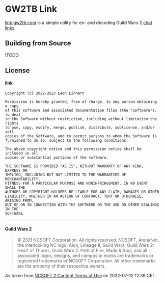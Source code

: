 # GW2TB Link

[link.gw2tb.com](https://link.gw2tb.com) is a simple utility for en- and
decoding Guild Wars 2 [chat links](https://wiki.guildwars2.com/wiki/Chat_link_format).


## Building from Source

!TODO


## License

#### link

```
Copyright (c) 2022-2023 Leon Linhart

Permission is hereby granted, free of charge, to any person obtaining a copy
of this software and associated documentation files (the "Software"), to deal
in the Software without restriction, including without limitation the rights
to use, copy, modify, merge, publish, distribute, sublicense, and/or sell
copies of the Software, and to permit persons to whom the Software is
furnished to do so, subject to the following conditions:

The above copyright notice and this permission notice shall be included in all
copies or substantial portions of the Software.

THE SOFTWARE IS PROVIDED "AS IS", WITHOUT WARRANTY OF ANY KIND, EXPRESS OR
IMPLIED, INCLUDING BUT NOT LIMITED TO THE WARRANTIES OF MERCHANTABILITY,
FITNESS FOR A PARTICULAR PURPOSE AND NONINFRINGEMENT. IN NO EVENT SHALL THE
AUTHORS OR COPYRIGHT HOLDERS BE LIABLE FOR ANY CLAIM, DAMAGES OR OTHER
LIABILITY, WHETHER IN AN ACTION OF CONTRACT, TORT OR OTHERWISE, ARISING FROM,
OUT OF OR IN CONNECTION WITH THE SOFTWARE OR THE USE OR OTHER DEALINGS IN THE
SOFTWARE.
```

--------------------------------------------------------------------------------

#### Guild Wars 2

> © 2021 NCSOFT Corporation. All rights reserved. NCSOFT, ArenaNet, the
interlocking NC logo, Aion, Lineage II, Guild Wars, Guild Wars 2: Heart of
Thorns, Guild Wars 2: Path of Fire, Blade & Soul, and all associated logos,
designs, and composite marks are trademarks or registered trademarks of NCSOFT
Corporation. All other trademarks are the property of their respective owners.

As taken from [NCSOFT 2 Content Terms of Use](https://us.ncsoft.com/en-gb/legal/ncsoft/content-terms-of-use)
on 2022-07-12 12:36 CET.